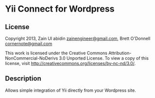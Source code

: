 Yii Connect for Wordpress
=========================

License
-------

Copyright 2013, Zain Ul abidin <zainengineer@gmail.com>, Brett O'Donnell <cornernote@gmail.com>

This work is licensed under the Creative Commons Attribution-NonCommercial-NoDerivs 3.0 Unported License.
To view a copy of this license, visit http://creativecommons.org/licenses/by-nc-nd/3.0/.


Description
-------

Allows simple integration of Yii directly from your Wordpress site.

